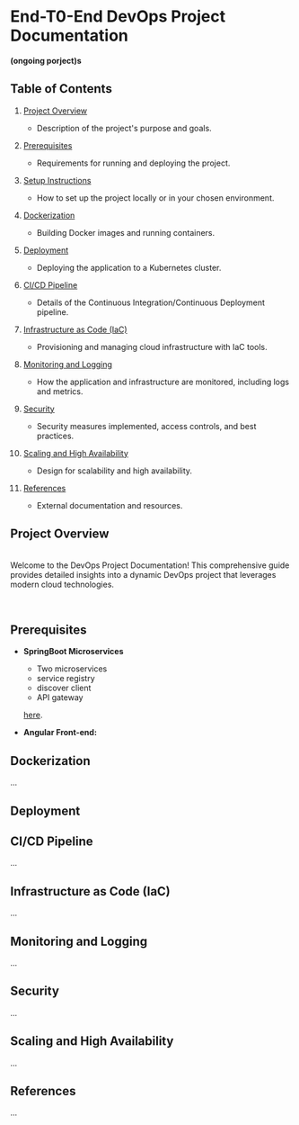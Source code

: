 # End-T0-End DevOps Project Documentation

**(ongoing porject)s**

## Table of Contents

1. [Project Overview](#project-overview)
   - Description of the project's purpose and goals.
2. [Prerequisites](#prerequisites)
   - Requirements for running and deploying the project.
3. [Setup Instructions](#setup-instructions)
   - How to set up the project locally or in your chosen environment.
4. [Dockerization](#dockerization)
   - Building Docker images and running containers.
5. [Deployment](#deployment)
   - Deploying the application to a Kubernetes cluster.
6. [CI/CD Pipeline](#ci-cd-pipeline)
   - Details of the Continuous Integration/Continuous Deployment pipeline.
7. [Infrastructure as Code (IaC)](#infrastructure-as-code-iac)
   - Provisioning and managing cloud infrastructure with IaC tools.
8. [Monitoring and Logging](#monitoring-and-logging)
   - How the application and infrastructure are monitored, including logs and metrics.
9. [Security](#security)
   - Security measures implemented, access controls, and best practices.
10. [Scaling and High Availability](#scaling-and-high-availability)

    - Design for scalability and high availability.

11. [References](#references)
    - External documentation and resources.

## Project Overview

\
Welcome to the DevOps Project Documentation! This comprehensive guide provides detailed insights into a dynamic DevOps project that leverages modern cloud technologies.

<br/>

## Prerequisites

- **SpringBoot Microservices**

  - Two microservices
  - service registry
  - discover client
  - API gateway

  [here](https://github.com/sanjueranga/springboot-microservices).

- **Angular Front-end:**


## Dockerization

...

## Deployment

## CI/CD Pipeline

...

## Infrastructure as Code (IaC)

...

## Monitoring and Logging

...

## Security

...

## Scaling and High Availability

...

## References

...
